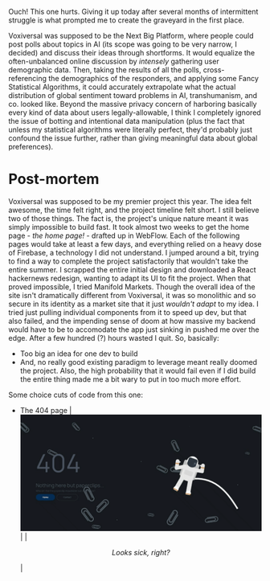 Ouch! This one hurts. Giving it up today after several months of intermittent struggle is what prompted me to create the graveyard in the first place.

Voxiversal was supposed to be the Next Big Platform, where people could post polls about topics in AI (its scope was going to be very narrow, I decided) and discuss their ideas through shortforms. It would equalize the often-unbalanced online discussion by *intensely* gathering user demographic data. Then, taking the results of all the polls, cross-referencing the demographics of the responders, and applying some Fancy Statistical Algorithms, it could accurately extrapolate what the actual distribution of global sentiment toward problems in AI, transhumanism, and co. looked like. Beyond the massive privacy concern of harboring basically every kind of data about users legally-allowable, I think I completely ignored the issue of botting and intentional data manipulation (plus the fact that unless my statistical algorithms were literally perfect, they'd probably just confound the issue further, rather than giving meaningful data about global preferences).

# Post-mortem
Voxiversal was supposed to be my premier project this year. The idea felt awesome, the time felt right, and the project timeline felt short. I still believe two of those things. The fact is, the project's unique nature meant it was simply impossible to build fast. It took almost two weeks to get the home page - *the home page!* - drafted up in WebFlow. Each of the following pages would take at least a few days, and everything relied on a heavy dose of Firebase, a technology I did not understand. I jumped around a bit, trying to find a way to complete the project satisfactorily that wouldn't take the entire summer. I scrapped the entire initial design and downloaded a React hackernews redesign, wanting to adapt its UI to fit the project. When that proved impossible, I tried Manifold Markets. Though the overall idea of the site isn't dramatically different from Voxiversal, it was so monolithic and so secure in its identity as a market site that it just *wouldn't adapt* to my idea. I tried just pulling individual components from it to speed up dev, but that also failed, and the impending sense of doom at how massive my backend would have to be to accomodate the app just sinking in pushed me over the edge. After a few hundred (?) hours wasted I quit. So, basically:
- Too big an idea for one dev to build
- And, no really good existing paradigm to leverage
meant really doomed the project. Also, the high probability that it would fail even if I did build the entire thing made me a bit wary to put in too much more effort. 

Some choice cuts of code from this one:
- The 404 page
| <img src="./.assets/Spacy.gif.gif"/> |
| <p align="center"><i>Looks sick, right?</i></p> |  
